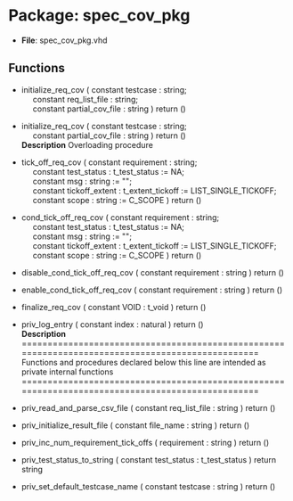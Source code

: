 # Package: spec_cov_pkg

- **File**: spec_cov_pkg.vhd
## Functions
- initialize_req_cov <font id="function_arguments">( constant testcase         : string;<br><span style="padding-left:20px"> constant req_list_file    : string;<br><span style="padding-left:20px"> constant partial_cov_file : string ) </font> <font id="function_return">return ()</font>
- initialize_req_cov <font id="function_arguments">( constant testcase         : string;<br><span style="padding-left:20px"> constant partial_cov_file : string ) </font> <font id="function_return">return ()</font>
</br>**Description**
 Overloading procedure

- tick_off_req_cov <font id="function_arguments">( constant requirement    : string;<br><span style="padding-left:20px"> constant test_status    : t_test_status    := NA;<br><span style="padding-left:20px"> constant msg            : string           := "";<br><span style="padding-left:20px"> constant tickoff_extent : t_extent_tickoff := LIST_SINGLE_TICKOFF;<br><span style="padding-left:20px"> constant scope          : string           := C_SCOPE ) </font> <font id="function_return">return ()</font>
- cond_tick_off_req_cov <font id="function_arguments">( constant requirement    : string;<br><span style="padding-left:20px"> constant test_status    : t_test_status    := NA;<br><span style="padding-left:20px"> constant msg            : string           := "";<br><span style="padding-left:20px"> constant tickoff_extent : t_extent_tickoff := LIST_SINGLE_TICKOFF;<br><span style="padding-left:20px"> constant scope          : string           := C_SCOPE ) </font> <font id="function_return">return ()</font>
- disable_cond_tick_off_req_cov <font id="function_arguments">( constant requirement    : string ) </font> <font id="function_return">return ()</font>
- enable_cond_tick_off_req_cov <font id="function_arguments">( constant requirement    : string ) </font> <font id="function_return">return ()</font>
- finalize_req_cov <font id="function_arguments">( constant VOID : t_void ) </font> <font id="function_return">return ()</font>
- priv_log_entry <font id="function_arguments">( constant index : natural ) </font> <font id="function_return">return ()</font>
</br>**Description**
=================================================================================================  
 Functions and procedures declared below this line are intended as private internal functions
=================================================================================================  

- priv_read_and_parse_csv_file <font id="function_arguments">( constant req_list_file  : string ) </font> <font id="function_return">return ()</font>
- priv_initialize_result_file <font id="function_arguments">( constant file_name : string ) </font> <font id="function_return">return ()</font>
- priv_inc_num_requirement_tick_offs <font id="function_arguments">( requirement : string ) </font> <font id="function_return">return ()</font>
- priv_test_status_to_string <font id="function_arguments">( constant test_status : t_test_status ) </font> <font id="function_return">return string </font>
- priv_set_default_testcase_name <font id="function_arguments">( constant testcase : string ) </font> <font id="function_return">return ()</font>
